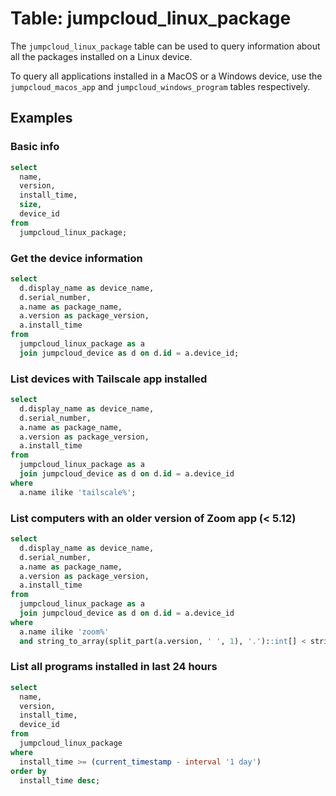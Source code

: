 # Table: jumpcloud_linux_package

The `jumpcloud_linux_package` table can be used to query information about all the packages installed on a Linux device.

To query all applications installed in a MacOS or a Windows device, use the `jumpcloud_macos_app` and `jumpcloud_windows_program` tables respectively.

## Examples

### Basic info

```sql
select
  name,
  version,
  install_time,
  size,
  device_id
from
  jumpcloud_linux_package;
```

### Get the device information

```sql
select
  d.display_name as device_name,
  d.serial_number,
  a.name as package_name,
  a.version as package_version,
  a.install_time
from
  jumpcloud_linux_package as a
  join jumpcloud_device as d on d.id = a.device_id;
```

### List devices with Tailscale app installed

```sql
select
  d.display_name as device_name,
  d.serial_number,
  a.name as package_name,
  a.version as package_version,
  a.install_time
from
  jumpcloud_linux_package as a
  join jumpcloud_device as d on d.id = a.device_id
where
  a.name ilike 'tailscale%';
```

### List computers with an older version of Zoom app (< 5.12)

```sql
select
  d.display_name as device_name,
  d.serial_number,
  a.name as package_name,
  a.version as package_version,
  a.install_time
from
  jumpcloud_linux_package as a
  join jumpcloud_device as d on d.id = a.device_id
where
  a.name ilike 'zoom%'
  and string_to_array(split_part(a.version, ' ', 1), '.')::int[] < string_to_array('5.12', '.')::int[];
```

### List all programs installed in last 24 hours

```sql
select
  name,
  version,
  install_time,
  device_id
from
  jumpcloud_linux_package
where
  install_time >= (current_timestamp - interval '1 day')
order by
  install_time desc;
```
